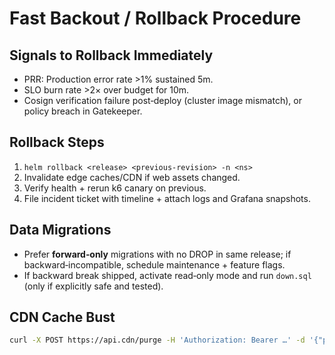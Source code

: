 # Fast Backout / Rollback Procedure

## Signals to Rollback Immediately

- PRR: Production error rate >1% sustained 5m.
- SLO burn rate >2× over budget for 10m.
- Cosign verification failure post‑deploy (cluster image mismatch), or policy breach in Gatekeeper.

## Rollback Steps

1. `helm rollback <release> <previous-revision> -n <ns>`
2. Invalidate edge caches/CDN if web assets changed.
3. Verify health + rerun k6 canary on previous.
4. File incident ticket with timeline + attach logs and Grafana snapshots.

## Data Migrations

- Prefer **forward‑only** migrations with no DROP in same release; if backward‑incompatible, schedule maintenance + feature flags.
- If backward break shipped, activate read‑only mode and run `down.sql` (only if explicitly safe and tested).

## CDN Cache Bust

```bash
curl -X POST https://api.cdn/purge -H 'Authorization: Bearer …' -d '{"paths":["/*"]}'
```
